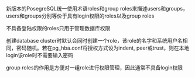 新版本的PosegreSQL统一使用术语roles和group roles来描述users和groups，users和groups分别等价于具有login权限的roles以及group roles

不具备登陆权限的roles只用于管理数据库权限

创建database cluster时默认会同时创建一个role，该role的名字和系统用户名相同，密码随机。若在pg_hba.conf将授权方式设为indent, peer或trust，则在本地login该role时不需要输入密码

group roles的作用是方便对一组role进行权限管理，因此通常不具备login权限